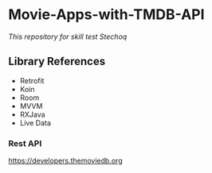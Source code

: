 # Movie-Apps-with-TMDB-API
 _This repository for skill test Stechoq_

## Library References

- Retrofit
- Koin
- Room
- MVVM
- RXJava
- Live Data

### Rest API
https://developers.themoviedb.org